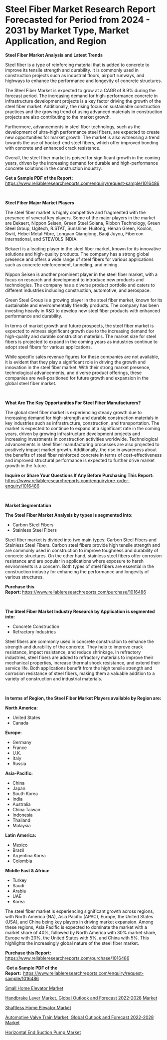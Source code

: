 <p><h1>Steel Fiber Market Research Report Forecasted for Period from 2024 -  2031 by Market Type, Market Application, and Region</h1></p><p><strong>Steel Fiber Market Analysis and Latest Trends</strong></p>
<p><p>Steel fiber is a type of reinforcing material that is added to concrete to improve its tensile strength and durability. It is commonly used in construction projects such as industrial floors, airport runways, and highways to enhance the performance and longevity of concrete structures.</p><p>The Steel Fiber Market is expected to grow at a CAGR of 8.9% during the forecast period. The increasing demand for high-performance concrete in infrastructure development projects is a key factor driving the growth of the steel fiber market. Additionally, the rising focus on sustainable construction practices and the growing trend of using advanced materials in construction projects are also contributing to the market growth.</p><p>Furthermore, advancements in steel fiber technology, such as the development of ultra-high performance steel fibers, are expected to create new opportunities for market growth. The market is also witnessing a trend towards the use of hooked-end steel fibers, which offer improved bonding with concrete and enhanced crack resistance.</p><p>Overall, the steel fiber market is poised for significant growth in the coming years, driven by the increasing demand for durable and high-performance concrete solutions in the construction industry.</p></p>
<p><strong>Get a Sample PDF of the Report:&nbsp;</strong> <a href="https://www.reliableresearchreports.com/enquiry/request-sample/1016486">https://www.reliableresearchreports.com/enquiry/request-sample/1016486</a></p>
<p>&nbsp;</p>
<p><strong>Steel Fiber Major Market Players</strong></p>
<p><p>The steel fiber market is highly competitive and fragmented with the presence of several key players. Some of the major players in the market are Bekaert, Nippon Seisen, Green Steel Solana, Ribbon Technology, Green Steel Group, Ugitech, R.STAT, Sunshine, Huitong, Henan Green, Koolon, Swiit, Hebei Metal Fibre, Longyan Qianglong, Baoji Juyou, Fibercon International, and STEWOLS INDIA.</p><p>Bekaert is a leading player in the steel fiber market, known for its innovative solutions and high-quality products. The company has a strong global presence and offers a wide range of steel fibers for various applications such as concrete reinforcement, tunneling, and mining.</p><p>Nippon Seisen is another prominent player in the steel fiber market, with a focus on research and development to introduce new products and technologies. The company has a diverse product portfolio and caters to different industries including construction, automotive, and aerospace.</p><p>Green Steel Group is a growing player in the steel fiber market, known for its sustainable and environmentally friendly products. The company has been investing heavily in R&D to develop new steel fiber products with enhanced performance and durability.</p><p>In terms of market growth and future prospects, the steel fiber market is expected to witness significant growth due to the increasing demand for high-quality and durable construction materials. The market size for steel fibers is projected to expand in the coming years as industries continue to adopt steel fibers for various applications.</p><p>While specific sales revenue figures for these companies are not available, it is evident that they play a significant role in driving the growth and innovation in the steel fiber market. With their strong market presence, technological advancements, and diverse product offerings, these companies are well-positioned for future growth and expansion in the global steel fiber market.</p></p>
<p>&nbsp;</p>
<p><strong>What Are The Key Opportunities For Steel Fiber Manufacturers?</strong></p>
<p><p>The global steel fiber market is experiencing steady growth due to increasing demand for high-strength and durable construction materials in key industries such as infrastructure, construction, and transportation. The market is expected to continue to expand at a significant rate in the coming years, driven by growing infrastructure development projects and increasing investments in construction activities worldwide. Technological advancements in steel fiber manufacturing processes are also projected to positively impact market growth. Additionally, the rise in awareness about the benefits of steel fiber reinforced concrete in terms of cost-effectiveness and improved structural performance is expected to further drive market growth in the future.</p></p>
<p><strong>Inquire or Share Your Questions If Any Before Purchasing This Report:</strong> <a href="https://www.reliableresearchreports.com/enquiry/pre-order-enquiry/1016486">https://www.reliableresearchreports.com/enquiry/pre-order-enquiry/1016486</a></p>
<p>&nbsp;</p>
<p><strong>Market Segmentation</strong></p>
<p><strong>The Steel Fiber Market Analysis by types is segmented into:</strong></p>
<p><ul><li>Carbon Steel Fibers</li><li>Stainless Steel Fibers</li></ul></p>
<p><p>Steel fiber market is divided into two main types: Carbon Steel Fibers and Stainless Steel Fibers. Carbon steel fibers provide high tensile strength and are commonly used in construction to improve toughness and durability of concrete structures. On the other hand, stainless steel fibers offer corrosion resistance and are popular in applications where exposure to harsh environments is a concern. Both types of steel fibers are essential in the construction industry for enhancing the performance and longevity of various structures.</p></p>
<p><strong>Purchase this Report:&nbsp;</strong><a href="https://www.reliableresearchreports.com/purchase/1016486">https://www.reliableresearchreports.com/purchase/1016486</a></p>
<p>&nbsp;</p>
<p><strong>The Steel Fiber Market Industry Research by Application is segmented into:</strong></p>
<p><ul><li>Concrete Construction</li><li>Refractory Industries</li></ul></p>
<p><p>Steel fibers are commonly used in concrete construction to enhance the strength and durability of the concrete. They help to improve crack resistance, impact resistance, and reduce shrinkage. In refractory industries, steel fibers are added to refractory materials to improve their mechanical properties, increase thermal shock resistance, and extend their service life. Both applications benefit from the high tensile strength and corrosion resistance of steel fibers, making them a valuable addition to a variety of construction and industrial materials.</p></p>
<p>&nbsp;</p>
<p><strong>In terms of Region, the Steel Fiber Market Players available by Region are:</strong></p>
<p>
    <p> <strong> North America: </strong>
        <ul>
            <li>United States</li>
            <li>Canada</li>
        </ul>
        </p> 
    <p> <strong> Europe: </strong>
        <ul>
            <li>Germany</li>
            <li>France</li>
            <li>U.K.</li>
            <li>Italy</li>
            <li>Russia</li>
        </ul>
        </p> 
    <p> <strong> Asia-Pacific: </strong>
        <ul>
            <li>China</li>
            <li>Japan</li>
            <li>South Korea</li>
            <li>India</li>
            <li>Australia</li>
            <li>China Taiwan</li>
            <li>Indonesia</li>
            <li>Thailand</li>
            <li>Malaysia</li>
        </ul>
        </p> 
    <p> <strong> Latin America: </strong>
        <ul>
            <li>Mexico</li>
            <li>Brazil</li>
            <li>Argentina Korea</li>
            <li>Colombia</li>
        </ul>
        </p> 
    <p> <strong> Middle East & Africa: </strong>
        <ul>
            <li>Turkey</li>
            <li>Saudi</li>
            <li>Arabia</li>
            <li>UAE</li>
            <li>Korea</li>
        </ul>
    </p>
    </p>
<p><p>The steel fiber market is experiencing significant growth across regions, with North America (NA), Asia Pacific (APAC), Europe, the United States (USA), and China being key players in driving market expansion. Among these regions, Asia Pacific is expected to dominate the market with a market share of 40%, followed by North America with 30% market share, Europe with 20%, the United States with 5%, and China with 5%. This highlights the increasingly global nature of the steel fiber market.</p></p>
<p><strong>Purchase this Report: </strong><a href="https://www.reliableresearchreports.com/purchase/1016486">https://www.reliableresearchreports.com/purchase/1016486</a></p>
<p>&nbsp;<strong>Get a Sample PDF of the Report:&nbsp;&nbsp;</strong><a href="https://www.reliableresearchreports.com/enquiry/request-sample/1016486">https://www.reliableresearchreports.com/enquiry/request-sample/1016486</a></p>
<p><strong></strong></p>
<p><p><a href="https://medium.com/@damorgan64868/small-home-elevator-market-the-key-to-successful-business-strategy-forecast-till-2031-00141ba50854">Small Home Elevator Market</a></p><p><a href="https://github.com/seekum/Market-Research-Report-List-1/blob/main/handbrake-lever-market-global-outlook-and-forecast-2022-2028-market.md">Handbrake Lever Market, Global Outlook and Forecast 2022-2028 Market</a></p><p><a href="https://medium.com/@damorgan64868/shaftless-home-elevator-market-research-report-its-history-and-forecast-2024-to-2031-eb9b9e526043">Shaftless Home Elevator Market</a></p><p><a href="https://github.com/nancykennedykellievqfqt2/Market-Research-Report-List-1/blob/main/automotive-valve-train-market-global-outlook-and-forecast-2022-2028-market.md">Automotive Valve Train Market, Global Outlook and Forecast 2022-2028 Market</a></p><p><a href="https://medium.com/@damorgan64868/horizontal-end-suction-pump-market-comprehensive-assessment-by-type-application-and-geography-4f870536ed29">Horizontal End Suction Pump Market</a></p></p>